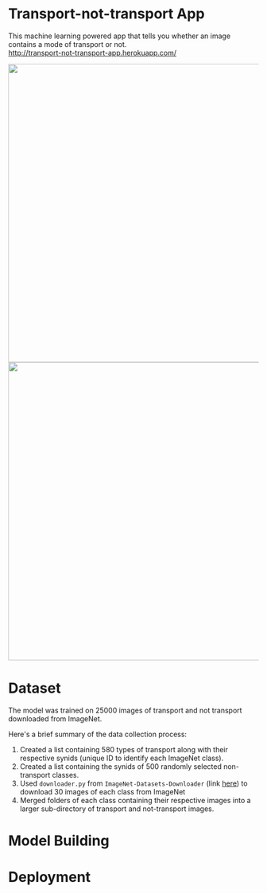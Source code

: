 # Transport-not-transport App
This machine learning powered app that tells you whether an image contains a mode of transport or not. <br>
http://transport-not-transport-app.herokuapp.com/

<p float="left">
<img src="https://user-images.githubusercontent.com/73251461/151202142-8fdd47fd-e84f-4c6b-9954-c6d0d227d7a4.png" width="600">
<img src="https://user-images.githubusercontent.com/73251461/151201732-b5eeffdc-e64a-4f7f-a9d1-0afe444ff37c.png" width="600">
</p>

# Dataset
The model was trained on 25000 images of transport and not transport downloaded from ImageNet. 

Here's a brief summary of the data collection process:
1. Created a list containing 580 types of transport along with their respective synids (unique ID to identify each ImageNet class).
2. Created a list containing the synids of 500 randomly selected non-transport classes. 
3. Used `downloader.py` from `ImageNet-Datasets-Downloader` (link [here](https://github.com/mf1024/ImageNet-Datasets-Downloader)) to download 30 images of each class from ImageNet
4. Merged folders of each class containing their respective images into a larger sub-directory of transport and not-transport images. 

# Model Building

# Deployment
